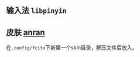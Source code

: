 ## 输入法 `libpinyin`

## 皮肤 [anran](https://forum.ubuntu.com.cn/download/file.php?id=166016)

在`.config/fcitx`下新建一个skin目录，解压文件后放入。

